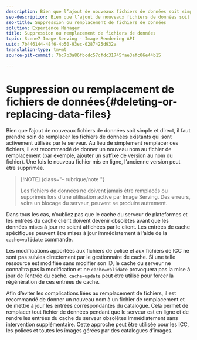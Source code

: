 ```yaml
---
description: Bien que l’ajout de nouveaux fichiers de données soit simple et direct, il faut prendre soin de remplacer les fichiers de données existants qui sont activement utilisés par le serveur. Au lieu de simplement remplacer ces fichiers, il est recommandé de donner un nouveau nom au fichier de remplacement (par exemple, ajouter un suffixe de version au nom du fichier). Une fois le nouveau fichier mis en ligne, l’ancienne version peut être supprimée.
seo-description: Bien que l’ajout de nouveaux fichiers de données soit simple et direct, il faut prendre soin de remplacer les fichiers de données existants qui sont activement utilisés par le serveur. Au lieu de simplement remplacer ces fichiers, il est recommandé de donner un nouveau nom au fichier de remplacement (par exemple, ajouter un suffixe de version au nom du fichier). Une fois le nouveau fichier mis en ligne, l’ancienne version peut être supprimée.
seo-title: Suppression ou remplacement de fichiers de données
solution: Experience Manager
title: Suppression ou remplacement de fichiers de données
topic: Scene7 Image Serving - Image Rendering API
uuid: 7b446144-48f6-4b50-93ec-0287425d932a
translation-type: tm+mt
source-git-commit: 7bc7b3a86fbcdc57cfdc31745fae3afc06e44b15

---
```



# Suppression ou remplacement de fichiers de données{#deleting-or-replacing-data-files}

Bien que l’ajout de nouveaux fichiers de données soit simple et direct, il faut prendre soin de remplacer les fichiers de données existants qui sont activement utilisés par le serveur. Au lieu de simplement remplacer ces fichiers, il est recommandé de donner un nouveau nom au fichier de remplacement (par exemple, ajouter un suffixe de version au nom du fichier). Une fois le nouveau fichier mis en ligne, l’ancienne version peut être supprimée.

>[!NOTE] {class=&quot;- rubrique/note &quot;}
>
>Les fichiers de données ne doivent jamais être remplacés ou supprimés lors d’une utilisation active par Image Serving. Des erreurs, voire un blocage du serveur, peuvent se produire autrement.

Dans tous les cas, n’oubliez pas que le cache du serveur de plateformes et les entrées du cache client doivent devenir obsolètes avant que les données mises à jour ne soient affichées par le client. Les entrées de cache spécifiques peuvent être mises à jour immédiatement à l’aide de la `cache=validate` commande.

Les modifications apportées aux fichiers de police et aux fichiers de ICC ne sont pas suivies directement par le gestionnaire de cache. Si une telle ressource est modifiée sans modifier son ID, le cache du serveur ne connaîtra pas la modification et ne `cache=validate` provoquera pas la mise à jour de l’entrée du cache. `cache=update` peut être utilisé pour forcer la régénération de ces entrées de cache.

Afin d’éviter les complications liées au remplacement de fichiers, il est recommandé de donner un nouveau nom à un fichier de remplacement et de mettre à jour les entrées correspondantes du catalogue. Cela permet de remplacer tout fichier de données pendant que le serveur est en ligne et de rendre les entrées du cache du serveur obsolètes immédiatement sans intervention supplémentaire. Cette approche peut être utilisée pour les  ICC, les polices et toutes les images gérées par des catalogues d’images.
